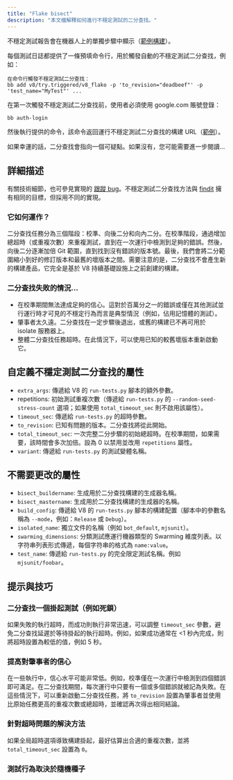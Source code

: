 ```yaml
---
title: "Flake bisect"
description: "本文檔解釋如何進行不穩定測試的二分查找。"
---
```

不穩定測試報告會在機器人上的單獨步驟中顯示（[範例構建](https://ci.chromium.org/ui/p/v8/builders/ci/V8%20Linux64%20TSAN/38630/overview)）。

每個測試日誌都提供了一條預填命令行，用於觸發自動的不穩定測試二分查找，例如：

```
在命令行觸發不穩定測試二分查找：
bb add v8/try.triggered/v8_flako -p 'to_revision="deadbeef"' -p 'test_name="MyTest"' ...
```

在第一次觸發不穩定測試二分查找前，使用者必須使用 google.com 賬號登錄：

```bash
bb auth-login
```

然後執行提供的命令，該命令返回運行不穩定測試二分查找的構建 URL（[範例](https://ci.chromium.org/ui/p/v8/builders/try.triggered/v8_flako/b8836020260675019825/overview)）。

如果幸運的話，二分查找會指向一個可疑點。如果沒有，您可能需要進一步閱讀…

## 詳細描述

有關技術細節，也可參見實現的 [跟蹤 bug](https://crbug.com/711249)。不穩定測試二分查找方法與 [findit](https://sites.google.com/chromium.org/cat/findit) 擁有相同的目標，但採用不同的實現。

### 它如何運作？

二分查找任務分為三個階段：校準、向後二分和向內二分。在校準階段，通過增加總超時（或重複次數）來重複測試，直到在一次運行中檢測到足夠的錯誤。然後，向後二分逐漸加倍 Git 範圍，直到找到沒有錯誤的版本號。最後，我們會將二分範圍縮小到好的修訂版本和最舊的壞版本之間。需要注意的是，二分查找不會產生新的構建產品，它完全是基於 V8 持續基礎設施上之前創建的構建。

### 二分查找失敗的情況…

- 在校準期間無法達成足夠的信心。這對於百萬分之一的錯誤或僅在其他測試並行運行時才可見的不穩定行為而言是典型情況（例如，佔用記憶體的測試）。
- 肇事者太久遠。二分查找在一定步驟後退出，或舊的構建已不再可用於 isolate 服務器上。
- 整體二分查找任務超時。在此情況下，可以使用已知的較舊壞版本重新啟動它。

## 自定義不穩定測試二分查找的屬性

- `extra_args`: 傳遞給 V8 的 `run-tests.py` 腳本的額外參數。
- repetitions: 初始測試重複次數（傳遞給 `run-tests.py` 的 `--random-seed-stress-count` 選項；如果使用 `total_timeout_sec` 則不啟用該屬性）。
- `timeout_sec`: 傳遞給 `run-tests.py` 的超時參數。
- `to_revision`: 已知有問題的版本。二分查找將從此開始。
- `total_timeout_sec`: 一次完整二分步驟的初始總超時。在校準期間，如果需要，該時間會多次加倍。設為 0 以禁用並改用 `repetitions` 屬性。
- `variant`: 傳遞給 `run-tests.py` 的測試變體名稱。

## 不需要更改的屬性

- `bisect_buildername`: 生成用於二分查找構建的生成器名稱。
- `bisect_mastername`: 生成用於二分查找構建的生成器的名稱。
- `build_config`: 傳遞給 V8 的 `run-tests.py` 腳本的構建配置（腳本中的參數名稱為 `--mode`，例如：`Release` 或 `Debug`）。
- `isolated_name`: 獨立文件的名稱（例如 `bot_default`, `mjsunit`）。
- `swarming_dimensions`: 分類測試應運行機器類型的 Swarming 維度列表。以字符串列表形式傳遞，每個字符串的格式為 `name:value`。
- `test_name`: 傳遞給 `run-tests.py` 的完全限定測試名稱。例如 `mjsunit/foobar`。

## 提示與技巧

### 二分查找一個掛起測試（例如死鎖）

如果失敗的執行超時，而成功則執行非常迅速，可以調整 `timeout_sec` 參數，避免二分查找延遲於等待掛起的執行超時。例如，如果成功通常在 &lt;1 秒內完成，則將超時設置為較低的值，例如 5 秒。

### 提高對肇事者的信心

在一些執行中，信心水平可能非常低。例如，校準僅在一次運行中檢測到四個錯誤即可滿足。在二分查找期間，每次運行中只要有一個或多個錯誤就被記為失敗。在這些情況下，可以重新啟動二分查找任務，將 `to_revision` 設置為肇事者並使用比原始任務更高的重複次數或總超時，並確認再次得出相同結論。

### 針對超時問題的解決方法

如果全局超時選項導致構建掛起，最好估算出合適的重複次數，並將 `total_timeout_sec` 設置為 `0`。

### 測試行為取決於隨機種子
